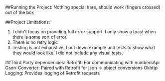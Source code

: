 
##Running the Project:
Nothing special here, should work (fingers crossed) out of the box

##Project Limitations:
1. I didn't focus on providing full error support. I only show a toast when there is some sort of error.
2. There is no retry logic
3. Testing is not exhaustive. I put down example unit tests to show what they would look like. I did 
   not include any visual tests.

##Third Party dependencies:
Retrofit: For communicating with numbersApi
Gson-Converter: Paired with Retrofit for json -> object conversions
Okhttp Logging: Provides logging of Retrofit requests
   